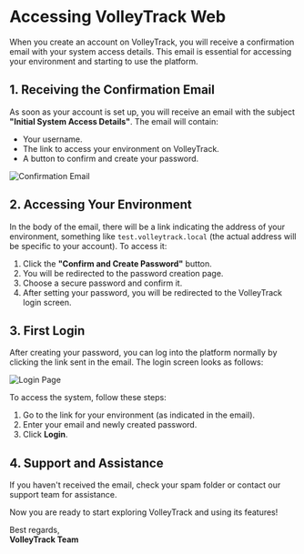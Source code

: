 # Accessing VolleyTrack Web

When you create an account on VolleyTrack, you will receive a confirmation email with your system access details. This email is essential for accessing your environment and starting to use the platform.

## 1. Receiving the Confirmation Email

As soon as your account is set up, you will receive an email with the subject **"Initial System Access Details"**. The email will contain:

- Your username.
- The link to access your environment on VolleyTrack.
- A button to confirm and create your password.

![Confirmation Email](./images/email-confirmation.png)

## 2. Accessing Your Environment

In the body of the email, there will be a link indicating the address of your environment, something like `test.volleytrack.local` (the actual address will be specific to your account). To access it:

1. Click the **"Confirm and Create Password"** button.
2. You will be redirected to the password creation page.
3. Choose a secure password and confirm it.
4. After setting your password, you will be redirected to the VolleyTrack login screen.

## 3. First Login

After creating your password, you can log into the platform normally by clicking the link sent in the email. The login screen looks as follows:

![Login Page](/images/login.png)

To access the system, follow these steps:

1. Go to the link for your environment (as indicated in the email).
2. Enter your email and newly created password.
3. Click **Login**.

## 4. Support and Assistance

If you haven't received the email, check your spam folder or contact our support team for assistance.

Now you are ready to start exploring VolleyTrack and using its features!

Best regards,  
**VolleyTrack Team**
